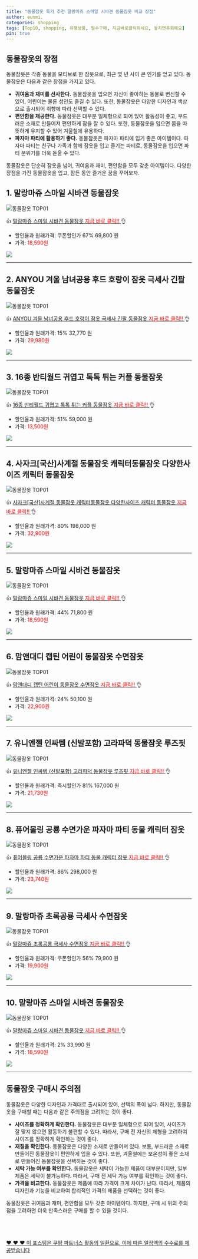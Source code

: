 ```yaml
---
title: "동물잠옷 특가 추천 말랑마쥬 스마일 시바견 동물잠옷 비교 장점"
author: eunmi.
categories: shopping
tags: [Top10, shopping, 유행상품, 필수구매, 지금바로클릭하세요, 놓치면후회해요]
pin: true
---
```

## 동물잠옷의 장점

동물잠옷은 각종 동물을 모티브로 한 잠옷으로, 최근 몇 년 사이 큰 인기를 얻고 있다. 동물잠옷은 다음과 같은 장점을 가지고 있다.

* **귀여움과 재미를 선사한다.** 동물잠옷을 입으면 자신이 좋아하는 동물로 변신할 수 있어, 어린이는 물론 성인도 즐길 수 있다. 또한, 동물잠옷은 다양한 디자인과 색상으로 출시되어 취향에 따라 선택할 수 있다.
* **편안함을 제공한다.** 동물잠옷은 대부분 일체형으로 되어 있어 활동성이 좋고, 부드러운 소재로 만들어져 편안하게 잠을 잘 수 있다. 또한, 동물잠옷을 입으면 몸을 따뜻하게 유지할 수 있어 겨울철에 유용하다.
* **파자마 파티에 활용하기 좋다.** 동물잠옷은 파자마 파티에 입기 좋은 아이템이다. 파자마 파티는 친구나 가족과 함께 잠옷을 입고 즐기는 파티로, 동물잠옷을 입으면 파티 분위기를 더욱 돋울 수 있다.

동물잠옷은 단순히 잠옷을 넘어, 귀여움과 재미, 편안함을 모두 갖춘 아이템이다. 다양한 장점을 가진 동물잠옷을 입고, 잠든 동안 즐거운 꿈을 꾸어보자.

   

## 1. 말랑마쥬 스마일 시바견 동물잠옷

![동물잠옷 TOP01](https://thumbnail9.coupangcdn.com/thumbnails/remote/230x230ex/image/vendor_inventory/07f0/a61cef4c3317acf13b30388d36b03f0aedc9b432adeb1cc09047ef718675.jpg)


👍 [말랑마쥬 스마일 시바견 동물잠옷 <font color=red> 지금 바로 클릭!! </font> ](https://link.coupang.com/re/AFFSDP?lptag=AF3617701&subid=GithubCoopas&pageKey=343458805&traceid=V0-153&itemId=1091353009&vendorItemId=71789026776) 👌 


- 할인율과 원래가격: 쿠폰할인가 67%  69,800   원
- 가격: <span style='color:red'>18,590원</span>

[![](/discount_price.png)](https://link.coupang.com/re/AFFSDP?lptag=AF3617701&subid=GithubCoopas&pageKey=343458805&traceid=V0-153&itemId=1091353009&vendorItemId=71789026776)

---


   

## 2. ANYOU 겨울 남녀공용 후드 호랑이 잠옷 극세사 긴팔 동물잠옷

![동물잠옷 TOP01](https://thumbnail10.coupangcdn.com/thumbnails/remote/230x230ex/image/vendor_inventory/0e36/5f204d4ce24b80e81f553fcbbc25efbbd0fe3900d75c600f623bab09ffbb.jpg)


👍 [ANYOU 겨울 남녀공용 후드 호랑이 잠옷 극세사 긴팔 동물잠옷 <font color=red> 지금 바로 클릭!! </font> ](https://link.coupang.com/re/AFFSDP?lptag=AF3617701&subid=GithubCoopas&pageKey=7631267984&traceid=V0-153&itemId=20254552624&vendorItemId=87342390394) 👌 


- 할인율과 원래가격: 15%  32,770   원
- 가격: <span style='color:red'>29,980원</span>

[![](/discount_price.png)](https://link.coupang.com/re/AFFSDP?lptag=AF3617701&subid=GithubCoopas&pageKey=7631267984&traceid=V0-153&itemId=20254552624&vendorItemId=87342390394)

---


   

## 3. 16종 반티월드 귀엽고 톡톡 튀는 커플 동물잠옷

![동물잠옷 TOP01](https://thumbnail6.coupangcdn.com/thumbnails/remote/230x230ex/image/vendor_inventory/1a48/4d2cab666abb3b5a9e60164e779fd5e2ae118ce9bcbd4413fc75f1a6c4a3.jpg)


👍 [16종 반티월드 귀엽고 톡톡 튀는 커플 동물잠옷 <font color=red> 지금 바로 클릭!! </font> ](https://link.coupang.com/re/AFFSDP?lptag=AF3617701&subid=GithubCoopas&pageKey=1197926261&traceid=V0-153&itemId=2181977890&vendorItemId=70180028620) 👌 


- 할인율과 원래가격: 51%  59,000   원
- 가격: <span style='color:red'>13,500원</span>

[![](/discount_price.png)](https://link.coupang.com/re/AFFSDP?lptag=AF3617701&subid=GithubCoopas&pageKey=1197926261&traceid=V0-153&itemId=2181977890&vendorItemId=70180028620)

---


   

## 4. 사자크[국산]사계절 동물잠옷 캐릭터동물잠옷 다양한사이즈 캐릭터 동물잠옷

![동물잠옷 TOP01](https://thumbnail6.coupangcdn.com/thumbnails/remote/230x230ex/image/vendor_inventory/9235/5abfa1029e9ab5f69347f8afd5b34e51712d4be084f5aa250536d88d9436.jpg)


👍 [사자크[국산]사계절 동물잠옷 캐릭터동물잠옷 다양한사이즈 캐릭터 동물잠옷 <font color=red> 지금 바로 클릭!! </font> ](https://link.coupang.com/re/AFFSDP?lptag=AF3617701&subid=GithubCoopas&pageKey=6189560151&traceid=V0-153&itemId=12207632738&vendorItemId=79478508572) 👌 


- 할인율과 원래가격: 80%  198,000   원
- 가격: <span style='color:red'>32,900원</span>

[![](/discount_price.png)](https://link.coupang.com/re/AFFSDP?lptag=AF3617701&subid=GithubCoopas&pageKey=6189560151&traceid=V0-153&itemId=12207632738&vendorItemId=79478508572)

---


   

## 5. 말랑마쥬 스마일 시바견 동물잠옷

![동물잠옷 TOP01](https://thumbnail9.coupangcdn.com/thumbnails/remote/230x230ex/image/vendor_inventory/07f0/a61cef4c3317acf13b30388d36b03f0aedc9b432adeb1cc09047ef718675.jpg)


👍 [말랑마쥬 스마일 시바견 동물잠옷 <font color=red> 지금 바로 클릭!! </font> ](https://link.coupang.com/re/AFFSDP?lptag=AF3617701&subid=GithubCoopas&pageKey=343458805&traceid=V0-153&itemId=1091353020&vendorItemId=71789026786) 👌 


- 할인율과 원래가격: 44%  71,800   원
- 가격: <span style='color:red'>18,590원</span>

[![](/discount_price.png)](https://link.coupang.com/re/AFFSDP?lptag=AF3617701&subid=GithubCoopas&pageKey=343458805&traceid=V0-153&itemId=1091353020&vendorItemId=71789026786)

---


   

## 6. 맘앤대디 캡틴 어린이 동물잠옷 수면잠옷

![동물잠옷 TOP01](https://thumbnail9.coupangcdn.com/thumbnails/remote/230x230ex/image/vendor_inventory/90c6/a3debc2492e65628f4e3176769003d68dd2f03e3a5cae00c61ac630fd68d.jpg)


👍 [맘앤대디 캡틴 어린이 동물잠옷 수면잠옷 <font color=red> 지금 바로 클릭!! </font> ](https://link.coupang.com/re/AFFSDP?lptag=AF3617701&subid=GithubCoopas&pageKey=7558760750&traceid=V0-153&itemId=19909080645&vendorItemId=87111492811) 👌 


- 할인율과 원래가격: 24%  50,100   원
- 가격: <span style='color:red'>22,900원</span>

[![](/discount_price.png)](https://link.coupang.com/re/AFFSDP?lptag=AF3617701&subid=GithubCoopas&pageKey=7558760750&traceid=V0-153&itemId=19909080645&vendorItemId=87111492811)

---


   

## 7. 유니엔젤 인싸템 (신발포함) 고라파덕 동물잠옷 루즈핏

![동물잠옷 TOP01](https://thumbnail10.coupangcdn.com/thumbnails/remote/230x230ex/image/vendor_inventory/eca3/fceabeb2309797c296206a89be22902f43c6338af5db52db73937115c263.jpg)


👍 [유니엔젤 인싸템 (신발포함) 고라파덕 동물잠옷 루즈핏 <font color=red> 지금 바로 클릭!! </font> ](https://link.coupang.com/re/AFFSDP?lptag=AF3617701&subid=GithubCoopas&pageKey=7544101172&traceid=V0-153&itemId=19838819527&vendorItemId=86940814724) 👌 


- 할인율과 원래가격: 즉시할인가 81%  167,000   원
- 가격: <span style='color:red'>21,730원</span>

[![](/discount_price.png)](https://link.coupang.com/re/AFFSDP?lptag=AF3617701&subid=GithubCoopas&pageKey=7544101172&traceid=V0-153&itemId=19838819527&vendorItemId=86940814724)

---


   

## 8. 퓨어몰링 공룡 수면가운 파자마 파티 동물 캐릭터 잠옷

![동물잠옷 TOP01](https://thumbnail8.coupangcdn.com/thumbnails/remote/230x230ex/image/vendor_inventory/9131/57a10dcf7b591227d7660dbdba1cc4e25cf28ed557705123b3ca8f8188f8.jpeg)


👍 [퓨어몰링 공룡 수면가운 파자마 파티 동물 캐릭터 잠옷 <font color=red> 지금 바로 클릭!! </font> ](https://link.coupang.com/re/AFFSDP?lptag=AF3617701&subid=GithubCoopas&pageKey=6726982516&traceid=V0-153&itemId=15661877285&vendorItemId=86459311014) 👌 


- 할인율과 원래가격: 86%  298,000   원
- 가격: <span style='color:red'>23,740원</span>

[![](/discount_price.png)](https://link.coupang.com/re/AFFSDP?lptag=AF3617701&subid=GithubCoopas&pageKey=6726982516&traceid=V0-153&itemId=15661877285&vendorItemId=86459311014)

---


   

## 9. 말랑마쥬 초록공룡 극세사 수면잠옷

![동물잠옷 TOP01](https://thumbnail10.coupangcdn.com/thumbnails/remote/230x230ex/image/vendor_inventory/0794/552853fff20ed6e5b0170145a98c8f5c45a3a3976d6ffc6a2b3944b67ec3.jpg)


👍 [말랑마쥬 초록공룡 극세사 수면잠옷 <font color=red> 지금 바로 클릭!! </font> ](https://link.coupang.com/re/AFFSDP?lptag=AF3617701&subid=GithubCoopas&pageKey=6714208930&traceid=V0-153&itemId=15597175350&vendorItemId=71789225523) 👌 


- 할인율과 원래가격: 쿠폰할인가 56%  79,900   원
- 가격: <span style='color:red'>19,900원</span>

[![](/discount_price.png)](https://link.coupang.com/re/AFFSDP?lptag=AF3617701&subid=GithubCoopas&pageKey=6714208930&traceid=V0-153&itemId=15597175350&vendorItemId=71789225523)

---


   

## 10. 말랑마쥬 스마일 시바견 동물잠옷

![동물잠옷 TOP01](https://thumbnail9.coupangcdn.com/thumbnails/remote/230x230ex/image/vendor_inventory/07f0/a61cef4c3317acf13b30388d36b03f0aedc9b432adeb1cc09047ef718675.jpg)


👍 [말랑마쥬 스마일 시바견 동물잠옷 <font color=red> 지금 바로 클릭!! </font> ](https://link.coupang.com/re/AFFSDP?lptag=AF3617701&subid=GithubCoopas&pageKey=343458805&traceid=V0-153&itemId=1091353009&vendorItemId=71789026776) 👌 


- 할인율과 원래가격: 2%  33,990   원
- 가격: <span style='color:red'>18,590원</span>

[![](/discount_price.png)](https://link.coupang.com/re/AFFSDP?lptag=AF3617701&subid=GithubCoopas&pageKey=343458805&traceid=V0-153&itemId=1091353009&vendorItemId=71789026776)

---
## 동물잠옷 구매시 주의점

동물잠옷은 다양한 디자인과 가격대로 출시되어 있어, 선택의 폭이 넓다. 하지만, 동물잠옷을 구매할 때는 다음과 같은 주의점을 고려하는 것이 좋다.

* **사이즈를 정확하게 확인한다.** 동물잠옷은 대부분 일체형으로 되어 있어, 사이즈가 잘 맞지 않으면 활동하기 불편할 수 있다. 따라서, 구매 전 자신의 체형을 고려하여 사이즈를 정확하게 확인하는 것이 좋다.
* **재질을 확인한다.** 동물잠옷은 다양한 소재로 만들어져 있다. 보통, 부드러운 소재로 만들어진 동물잠옷이 편안하게 입을 수 있다. 또한, 겨울철에는 보온성이 좋은 소재로 만들어진 동물잠옷을 선택하는 것이 좋다.
* **세탁 가능 여부를 확인한다.** 동물잠옷은 세탁이 가능한 제품이 대부분이지만, 일부 제품은 세탁이 불가능하다. 따라서, 구매 전 세탁 가능 여부를 확인하는 것이 좋다.
* **가격을 비교한다.** 동물잠옷은 제품에 따라 가격이 크게 차이가 난다. 따라서, 제품의 디자인과 기능을 비교하여 합리적인 가격의 제품을 선택하는 것이 좋다.

동물잠옷은 귀여움과 재미, 편안함을 모두 갖춘 아이템이다. 하지만, 구매 시 위의 주의점을 고려하면 더욱 만족스러운 구매를 할 수 있을 것이다.<br><br><br><br><br> [ ❤ ❤ ❤ 이 포스팅은 쿠팡 파트너스 활동의 일환으로, 이에 따른 일정액의 수수료를 제공받습니다](https://link.coupang.com/a/bcEFyh)